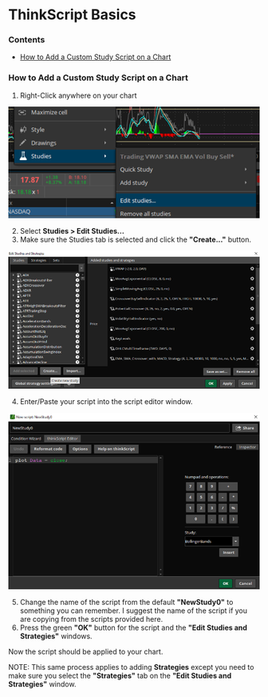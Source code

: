 # ThinkScript Basics

### Contents
* [How to Add a Custom Study Script on a Chart](#how-to-add-a-custom-study-script-on-a-chart)

### How to Add a Custom Study Script on a Chart

1. Right-Click anywhere on your chart

![Image of Chart Right-Click](https://github.com/TradeArcher/TradeArcher/blob/master/Docs/images/EditStudiesMenu.png)

2. Select **Studies > Edit Studies...**
3. Make sure the Studies tab is selected and click the **"Create..."** button.

![Image of Chart Edit Studies Dialog](https://github.com/TradeArcher/TradeArcher/blob/master/Docs/images/EditStudiesAndStrategiesDialog.png)

4. Enter/Paste your script into the script editor window.  

![Image of Chart Edit Studies Dialog](https://github.com/TradeArcher/TradeArcher/blob/master/Docs/images/ScriptEditorWindow.png)

5. Change the name of the script from the default **"NewStudy0"** to something you can remember.  I suggest the name of the script if you are copying from the scripts provided here.  
6. Press the green **"OK"** button for the script and the **"Edit Studies and Strategies"** windows.  

Now the script should be applied to your chart.  

NOTE: This same process applies to adding **Strategies** except you need to make sure you select the **"Strategies"** tab on the **"Edit Studies and Strategies"** window.

